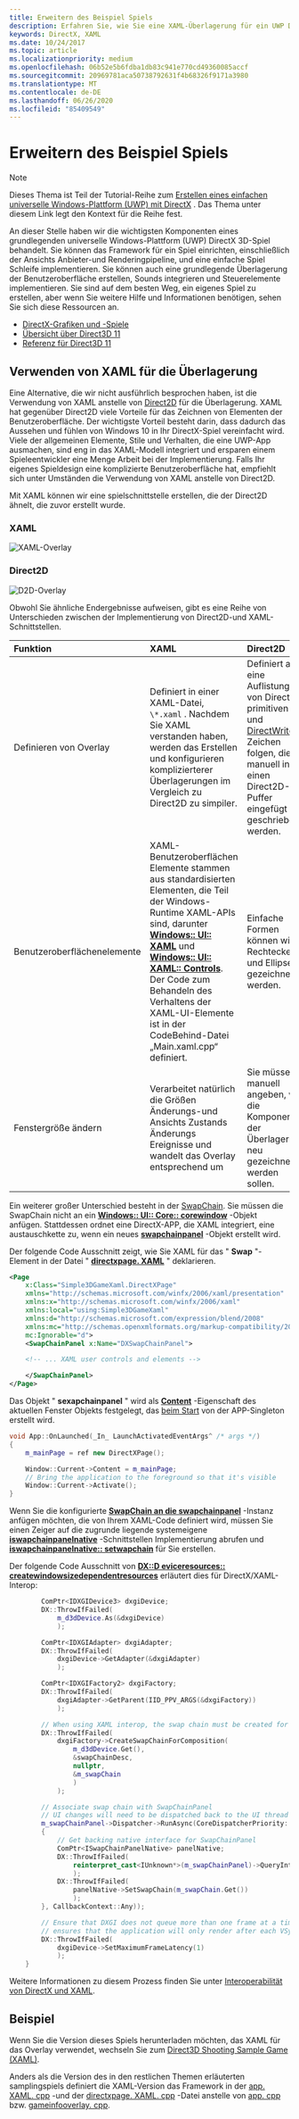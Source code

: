 ```yaml
---
title: Erweitern des Beispiel Spiels
description: Erfahren Sie, wie Sie eine XAML-Überlagerung für ein UWP DirectX-Spiel implementieren.
keywords: DirectX, XAML
ms.date: 10/24/2017
ms.topic: article
ms.localizationpriority: medium
ms.openlocfilehash: 06b52e5b6fdba1db83c941e770cd49360085accf
ms.sourcegitcommit: 20969781aca50738792631f4b68326f9171a3980
ms.translationtype: MT
ms.contentlocale: de-DE
ms.lasthandoff: 06/26/2020
ms.locfileid: "85409549"
---
```

# <a name="extend-the-sample-game"></a>Erweitern des Beispiel Spiels

> [!NOTE]
> Dieses Thema ist Teil der Tutorial-Reihe zum [Erstellen eines einfachen universelle Windows-Plattform (UWP) mit DirectX](tutorial--create-your-first-uwp-directx-game.md) . Das Thema unter diesem Link legt den Kontext für die Reihe fest.

An dieser Stelle haben wir die wichtigsten Komponenten eines grundlegenden universelle Windows-Plattform (UWP) DirectX 3D-Spiel behandelt. Sie können das Framework für ein Spiel einrichten, einschließlich der Ansichts Anbieter-und Renderingpipeline, und eine einfache Spiel Schleife implementieren. Sie können auch eine grundlegende Überlagerung der Benutzeroberfläche erstellen, Sounds integrieren und Steuerelemente implementieren. Sie sind auf dem besten Weg, ein eigenes Spiel zu erstellen, aber wenn Sie weitere Hilfe und Informationen benötigen, sehen Sie sich diese Ressourcen an.

-   [DirectX-Grafiken und -Spiele](/windows/desktop/directx)
-   [Übersicht über Direct3D 11](/windows/desktop/direct3d11/dx-graphics-overviews)
-   [Referenz für Direct3D 11](/windows/desktop/direct3d11/d3d11-graphics-reference)

## <a name="using-xaml-for-the-overlay"></a>Verwenden von XAML für die Überlagerung

Eine Alternative, die wir nicht ausführlich besprochen haben, ist die Verwendung von XAML anstelle von [Direct2D](/windows/desktop/Direct2D/direct2d-portal) für die Überlagerung. XAML hat gegenüber Direct2D viele Vorteile für das Zeichnen von Elementen der Benutzeroberfläche. Der wichtigste Vorteil besteht darin, dass dadurch das Aussehen und fühlen von Windows 10 in Ihr DirectX-Spiel vereinfacht wird. Viele der allgemeinen Elemente, Stile und Verhalten, die eine UWP-App ausmachen, sind eng in das XAML-Modell integriert und ersparen einem Spieleentwickler eine Menge Arbeit bei der Implementierung. Falls Ihr eigenes Spieldesign eine komplizierte Benutzeroberfläche hat, empfiehlt sich unter Umständen die Verwendung von XAML anstelle von Direct2D.

Mit XAML können wir eine spielschnittstelle erstellen, die der Direct2D ähnelt, die zuvor erstellt wurde.

### <a name="xaml"></a>XAML
![XAML-Overlay](./images/simple-dx-game-extend-xaml.PNG)

### <a name="direct2d"></a>Direct2D
![D2D-Overlay](./images/simple-dx-game-extend-d2d.PNG)

Obwohl Sie ähnliche Endergebnisse aufweisen, gibt es eine Reihe von Unterschieden zwischen der Implementierung von Direct2D-und XAML-Schnittstellen.

Funktion | XAML| Direct2D
:----------|:----------- | :-----------
Definieren von Overlay | Definiert in einer XAML-Datei, `\*.xaml` . Nachdem Sie XAML verstanden haben, werden das Erstellen und konfigurieren komplizierterer Überlagerungen im Vergleich zu Direct2D zu simpiler.| Definiert als eine Auflistung von Direct2D primitiven und [DirectWrite](/windows/desktop/DirectWrite/direct-write-portal) -Zeichen folgen, die manuell in einen Direct2D-Ziel Puffer eingefügt und geschrieben werden. 
Benutzeroberflächenelemente | XAML-Benutzeroberflächen Elemente stammen aus standardisierten Elementen, die Teil der Windows-Runtime XAML-APIs sind, darunter [**Windows:: UI:: XAML**](/uwp/api/Windows.UI.Xaml) und [**Windows:: UI:: XAML:: Controls**](/uwp/api/Windows.UI.Xaml.Controls). Der Code zum Behandeln des Verhaltens der XAML-UI-Elemente ist in der CodeBehind-Datei „Main.xaml.cpp“ definiert. | Einfache Formen können wie Rechtecke und Ellipsen gezeichnet werden.
Fenstergröße ändern | Verarbeitet natürlich die Größen Änderungs-und Ansichts Zustands Änderungs Ereignisse und wandelt das Overlay entsprechend um | Sie müssen manuell angeben, wie die Komponenten der Überlagerung neu gezeichnet werden sollen.

Ein weiterer großer Unterschied besteht in der [SwapChain](/windows/uwp/graphics-concepts/swap-chains). Sie müssen die SwapChain nicht an ein [**Windows:: UI:: Core:: corewindow**](/uwp/api/windows.ui.core.corewindow) -Objekt anfügen. Stattdessen ordnet eine DirectX-APP, die XAML integriert, eine austauschkette zu, wenn ein neues [**swapchainpanel**](/uwp/api/windows.ui.xaml.controls.swapchainpanel) -Objekt erstellt wird. 

Der folgende Code Ausschnitt zeigt, wie Sie XAML für das " **Swap** "-Element in der Datei " [**directxpage. XAML**](https://github.com/Microsoft/Windows-universal-samples/blob/6370138b150ca8a34ff86de376ab6408c5587f5d/Samples/Simple3DGameXaml/cpp/DirectXPage.xaml) " deklarieren.
```xml
<Page
    x:Class="Simple3DGameXaml.DirectXPage"
    xmlns="http://schemas.microsoft.com/winfx/2006/xaml/presentation"
    xmlns:x="http://schemas.microsoft.com/winfx/2006/xaml"
    xmlns:local="using:Simple3DGameXaml"
    xmlns:d="http://schemas.microsoft.com/expression/blend/2008"
    xmlns:mc="http://schemas.openxmlformats.org/markup-compatibility/2006"
    mc:Ignorable="d">
    <SwapChainPanel x:Name="DXSwapChainPanel">

    <!-- ... XAML user controls and elements -->

    </SwapChainPanel>
</Page>
```

Das Objekt " **sexapchainpanel** " wird als [**Content**](/uwp/api/Windows.UI.Xaml.Window.Content) -Eigenschaft des aktuellen Fenster Objekts festgelegt, das [beim Start](https://github.com/Microsoft/Windows-universal-samples/blob/6370138b150ca8a34ff86de376ab6408c5587f5d/Samples/Simple3DGameXaml/cpp/App.xaml.cpp#L45-L51) von der APP-Singleton erstellt wird.

```cpp
void App::OnLaunched(_In_ LaunchActivatedEventArgs^ /* args */)
{
    m_mainPage = ref new DirectXPage();

    Window::Current->Content = m_mainPage;
    // Bring the application to the foreground so that it's visible
    Window::Current->Activate();
}
```

Wenn Sie die konfigurierte [**SwapChain an die swapchainpanel**](/uwp/api/Windows.UI.Xaml.Controls.SwapChainPanel) -Instanz anfügen möchten, die von Ihrem XAML-Code definiert wird, müssen Sie einen Zeiger auf die zugrunde liegende systemeigene [**iswapchainpanelnative**](/windows/desktop/api/windows.ui.xaml.media.dxinterop/nn-windows-ui-xaml-media-dxinterop-iswapchainpanelnative) -Schnittstellen Implementierung abrufen und [**iswapchainpanelnative:: setwapchain**](/windows/desktop/api/windows.ui.xaml.media.dxinterop/nf-windows-ui-xaml-media-dxinterop-iswapchainpanelnative-setswapchain) für Sie erstellen. 

Der folgende Code Ausschnitt von [**DX::D eviceresources:: createwindowsizedependentresources**](https://github.com/Microsoft/Windows-universal-samples/blob/6370138b150ca8a34ff86de376ab6408c5587f5d/Samples/Simple3DGameXaml/cpp/Common/DeviceResources.cpp#L218-L521) erläutert dies für DirectX/XAML-Interop:

```cpp
        ComPtr<IDXGIDevice3> dxgiDevice;
        DX::ThrowIfFailed(
            m_d3dDevice.As(&dxgiDevice)
            );

        ComPtr<IDXGIAdapter> dxgiAdapter;
        DX::ThrowIfFailed(
            dxgiDevice->GetAdapter(&dxgiAdapter)
            );

        ComPtr<IDXGIFactory2> dxgiFactory;
        DX::ThrowIfFailed(
            dxgiAdapter->GetParent(IID_PPV_ARGS(&dxgiFactory))
            );

        // When using XAML interop, the swap chain must be created for composition.
        DX::ThrowIfFailed(
            dxgiFactory->CreateSwapChainForComposition(
                m_d3dDevice.Get(),
                &swapChainDesc,
                nullptr,
                &m_swapChain
                )
            );

        // Associate swap chain with SwapChainPanel
        // UI changes will need to be dispatched back to the UI thread
        m_swapChainPanel->Dispatcher->RunAsync(CoreDispatcherPriority::High, ref new DispatchedHandler([=]()
        {
            // Get backing native interface for SwapChainPanel
            ComPtr<ISwapChainPanelNative> panelNative;
            DX::ThrowIfFailed(
                reinterpret_cast<IUnknown*>(m_swapChainPanel)->QueryInterface(IID_PPV_ARGS(&panelNative))
                );
            DX::ThrowIfFailed(
                panelNative->SetSwapChain(m_swapChain.Get())
                );
        }, CallbackContext::Any));

        // Ensure that DXGI does not queue more than one frame at a time. This both reduces latency and
        // ensures that the application will only render after each VSync, minimizing power consumption.
        DX::ThrowIfFailed(
            dxgiDevice->SetMaximumFrameLatency(1)
            );
    }
```

Weitere Informationen zu diesem Prozess finden Sie unter [Interoperabilität von DirectX und XAML](directx-and-xaml-interop.md).

## <a name="sample"></a>Beispiel

Wenn Sie die Version dieses Spiels herunterladen möchten, das XAML für das Overlay verwendet, wechseln Sie zum [Direct3D Shooting Sample Game (XAML)](https://github.com/Microsoft/Windows-universal-samples/tree/master/Samples/Simple3DGameXaml).

Anders als die Version des in den restlichen Themen erläuterten samplingspiels definiert die XAML-Version das Framework in der [app. XAML. cpp](https://github.com/Microsoft/Windows-universal-samples/blob/6370138b150ca8a34ff86de376ab6408c5587f5d/Samples/Simple3DGameXaml/cpp/App.xaml.cpp) -und der [directxpage. XAML. cpp](https://github.com/Microsoft/Windows-universal-samples/blob/6370138b150ca8a34ff86de376ab6408c5587f5d/Samples/Simple3DGameXaml/cpp/DirectXPage.xaml.cpp) -Datei anstelle von [app. cpp](https://github.com/Microsoft/Windows-universal-samples/blob/6370138b150ca8a34ff86de376ab6408c5587f5d/Samples/Simple3DGameDX/cpp/App.cpp) bzw. [gameinfooverlay. cpp](https://github.com/Microsoft/Windows-universal-samples/blob/6370138b150ca8a34ff86de376ab6408c5587f5d/Samples/Simple3DGameDX/cpp/GameInfoOverlay.cpp).
